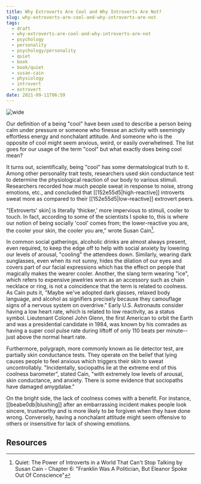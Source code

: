 ```yaml
---
title: Why Extroverts Are Cool and Why Introverts Are Not?
slug: why-extroverts-are-cool-and-why-introverts-are-not
tags:
  - draft
  - why-extroverts-are-cool-and-why-introverts-are-not
  - psychology
  - personality
  - psychology/personality
  - quiet
  - book
  - book/quiet
  - susan-cain
  - physiology
  - introvert
  - extrovert
date: 2021-09-11T06:59
---
```



![wide](https://cdn.pixabay.com/photo/2020/04/26/11/17/keep-cool-5094748_1280.jpg "image from Pixabay (cc)")

Our definition of a being "cool" have been used to describe a person being calm
under pressure or someone who finesse an activity with seemingly effortless
energy and nonchalant attitude. And someone who is the opposite of cool might
seem anxious, weird, or easily overwhelmed. The list goes for our usage of the
term "cool" but what exactly does being cool mean?

It turns out, scientifically, being "cool" has some dermatological truth to it.
Among other personality trait tests, researchers used skin conductance test to
determine the physiological reaction of our body to various stimuli. Researchers
recorded how much people sweat in response to noise, strong emotions, etc., and
concluded that [[152e55d5|high-reactive]] introverts sweat more as compared to
their [[152e55d5|low-reactive]] extrovert peers.

"[Extroverts' skin] is literally 'thicker,' more impervious to stimuli, cooler
to touch. In fact, according to some of the scientists I spoke to, this is where
our notion of being socially 'cool' comes from; the lower-reactive you are, the
cooler your skin, the cooler you are," wrote Susan Cain[^1].

In common social gatherings, alcoholic drinks are almost always present, even
required, to keep the edge off to help with social anxiety by lowering our
levels of arousal, "cooling" the attendees down. Similarly, wearing dark
sunglasses, even when its not sunny, hides the dilation of our eyes and covers
part of our facial expressions which has the effect on people that magically
makes the wearer cooler. Another, the slang term wearing "ice", which refers to
expensive jewelries worn as an accessory such as chain necklace or ring, is not
a coincidence that the term is related to coolness. As Cain puts it, "Maybe
we've adopted dark glasses, relaxed body language, and alcohol as signifiers
precisely because they camouflage signs of a nervous system on overdrive." Early
U.S. Astronauts consider having a low heart rate, which is related to low
reactivity, as a status symbol. Lieutenant Colonel John Glenn, the first
American to orbit the Earth and was a presidential candidate in 1984, was known
by his comrades as having a super cool pulse rate during liftoff of only 110
beats per minute--just above the normal heart rate.

Furthermore, polygraph, more commonly known as lie detector test, are partially skin
conductance tests. They operate on the belief that lying causes people to feel
anxious which triggers their skin to sweat uncontrollably. "Incidentally,
sociopaths lie at the extreme end of this coolness barometer", stated Cain,
"with extremely low levels of arousal, skin conductance, and anxiety. There is
some evidence that sociopaths have damaged amygdalae."

On the bright side, the lack of coolness comes with a benefit. For instance,
[[beabe0db|blushing]] after an embarrassing incident makes people look sincere,
trustworthy and is more likely to be forgiven when they have done wrong.
Conversely, having a nonchalant attitude might seem offensive to others or
insensitive for lack of showing emotions.

## Resources

[^1]: Quiet: The Power of Introverts in a World That Can't Stop Talking by Susan Cain - Chapter 6: "Franklin Was A Politician, But Eleanor Spoke Out Of Conscience"

